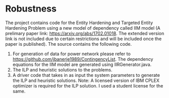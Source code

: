 # Robustness

The project contains code for the Entity Hardening and Targeted Entity Hardening Problem using a new model of dependency called IIM model (A prelimary paper link: https://arxiv.org/abs/1702.01018. The extended version link is not included due to certain restrictions and will be included once the paper is published). The source contains the following code.

1. For generation of data for power network please refer to https://github.com/jbanerje1989/ContingencyList. The dependency equations for the IIM model are generated using IIRGenerator.java.
2. The ILP and heuristic solutions to the problems.
3. A driver code that takes in as input the system parameters to generate the ILP and heuristic solutions. Note: A licensed version of IBM CPLEX optimizer is required for the ILP solution. I used a student license for the same.
